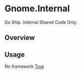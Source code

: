 # Gnome.Internal

Do Ship. Internal Shared Code Only.

## Overview

## Usage

No framework
[True](./LICENSE.md)
